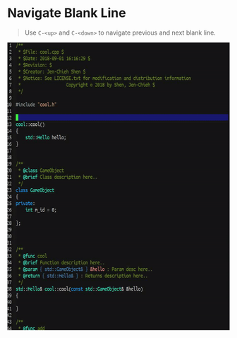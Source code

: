 # Navigate Blank Line
> Use `C-<up>` and `C-<down>` to navigate previous and 
next blank line.

<p align="center">
  <img src="./navigate-blank-line.gif" width="600" height="651"/>
</p>
